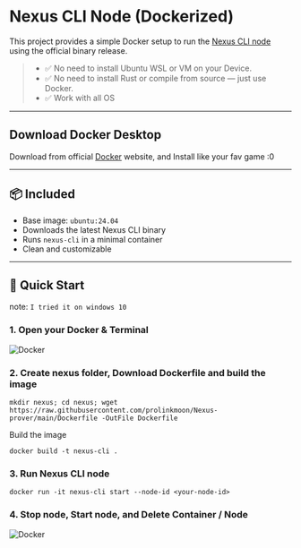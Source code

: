 # Nexus CLI Node (Dockerized)

This project provides a simple Docker setup to run the [Nexus CLI node](https://github.com/nexus-xyz/nexus-cli) using the official binary release.

> - ✅ No need to install Ubuntu WSL or VM on your Device.
> - ✅ No need to install Rust or compile from source — just use Docker.
> - ✅ Work with all OS
---

## Download Docker Desktop
Download from official [Docker](https://www.docker.com/products/docker-desktop/) website, and Install like your fav game :0


---

## 📦 Included

- Base image: `ubuntu:24.04`
- Downloads the latest Nexus CLI binary 
- Runs `nexus-cli` in a minimal container
- Clean and customizable

---

## 🚀 Quick Start

note: `I tried it on windows 10`

### 1. Open your Docker & Terminal
![Docker](https://i.postimg.cc/bv41WxKp/Screenshot-1361.png)

### 2. Create nexus folder, Download Dockerfile and build the image

```shell
mkdir nexus; cd nexus; wget https://raw.githubusercontent.com/prolinkmoon/Nexus-prover/main/Dockerfile -OutFile Dockerfile
```
Build the image
```shell
docker build -t nexus-cli .
```
### 3. Run Nexus CLI node 
```shell
docker run -it nexus-cli start --node-id <your-node-id>
```
### 4. Stop node, Start node, and Delete Container / Node
![Docker](https://i.postimg.cc/Y0F3SnBX/Screenshot-1362.png)



